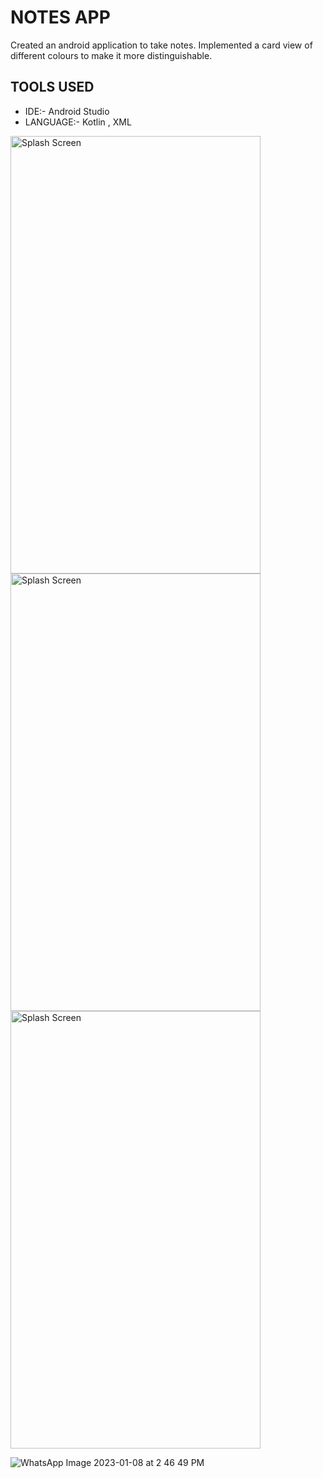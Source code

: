 # NOTES APP

Created an android application to take notes.
Implemented a card view of different colours to make it more distinguishable.


## TOOLS USED

* IDE:- Android Studio
* LANGUAGE:- Kotlin , XML



<img src="https://user-images.githubusercontent.com/63090622/211188782-19b9d980-27e0-432c-9aa2-f016f9828c7a.jpeg" alt="Splash Screen" width="400" height="700">
<img src="https://user-images.githubusercontent.com/63090622/151220415-1c32dab9-8dc3-4eb1-83d7-9a4a7bb502ec.jpeg" alt="Splash Screen" width="400" height="700">
<img src="https://user-images.githubusercontent.com/63090622/151220421-044153a7-34cb-48c5-b877-084e371a08f5.jpeg" alt="Splash Screen" width="400" height="700">

![WhatsApp Image 2023-01-08 at 2 46 49 PM](https://user-images.githubusercontent.com/63090622/211188782-19b9d980-27e0-432c-9aa2-f016f9828c7a.jpeg)
